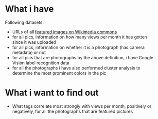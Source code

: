 # What i have

Following datasets:

- URLs of all [featured images on Wikimedia commons](https://commons.wikimedia.org/wiki/Commons:Featured_pictures/)
- for all pics, information on how many views per month it has gotten since it was uploaded
- for all pics, information on whether it is a photograph (has camera metadata) or not
- for all pics that are photographs by the above definition, i have Google Vision label recognition data
- for all the photographs i have also performed cluster analysis to determine the most prominent colors in the pic

# What i want to find out

- What tags correlate most strongly with views per month, positively or negatively, for all the photographs that are featured pictures

